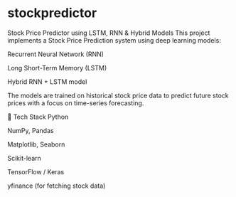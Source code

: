 # stockpredictor
Stock Price Predictor using LSTM, RNN & Hybrid Models
This project implements a Stock Price Prediction system using deep learning models:

Recurrent Neural Network (RNN)

Long Short-Term Memory (LSTM)

Hybrid RNN + LSTM model

The models are trained on historical stock price data to predict future stock prices with a focus on time-series forecasting.

🔧 Tech Stack
Python

NumPy, Pandas

Matplotlib, Seaborn

Scikit-learn

TensorFlow / Keras

yfinance (for fetching stock data)


